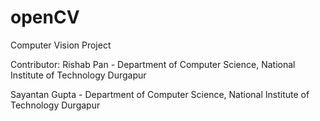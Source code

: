 # openCV
Computer Vision Project

Contributor:
Rishab Pan - Department of Computer Science, National Institute of Technology Durgapur

Sayantan Gupta - Department of Computer Science, National Institute of Technology Durgapur
